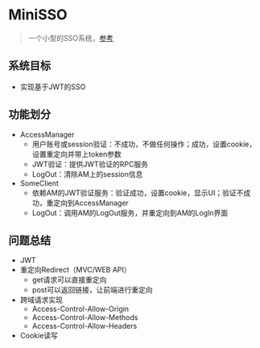 # MiniSSO

> 一个小型的SSO系统，[参考](https://www.cnblogs.com/lyzg/p/6132801.html)   

## 系统目标  

+ 实现基于JWT的SSO

## 功能划分

* AccessManager
  * 用户账号或session验证：不成功，不做任何操作；成功，设置cookie，设置重定向并带上token参数
  * JWT验证：提供JWT验证的RPC服务
  * LogOut：清除AM上的session信息  
* SomeClient
  * 依赖AM的JWT验证服务：验证成功，设置cookie，显示UI；验证不成功，重定向到AccessManager     
  * LogOut：调用AM的LogOut服务，并重定向到AM的LogIn界面         

## 问题总结    

+ JWT
+ 重定向Redirect（MVC/WEB API）      
  + get请求可以直接重定向
  + post可以返回链接，让前端进行重定向                 
+ 跨域请求实现
  + Access-Control-Allow-Origin     
  + Access-Control-Allow-Methods
  + Access-Control-Allow-Headers
+ Cookie读写